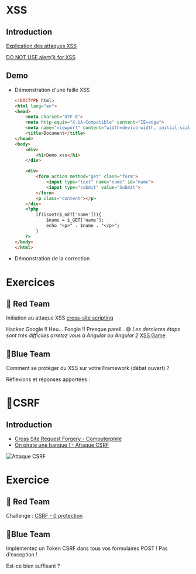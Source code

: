 # XSS 

## Introduction
[Explication des attaques XSS](https://www.youtube.com/watch?v=EoaDgUgS6QA)

[DO NOT USE alert(1) for XSS](https://www.youtube.com/watch?v=KHwVjzWei1c)


## Demo
- Démonstration d'une faille XSS
  ```html
  <!DOCTYPE html>
  <html lang="en">
  <head>
      <meta charset="UTF-8">
      <meta http-equiv="X-UA-Compatible" content="IE=edge">
      <meta name="viewport" content="width=device-width, initial-scale=1.0">
      <title>Document</title>
  </head>
  <body>
      <div>
          <h1>Demo xss</h1>
      </div>
  
      <div>
          <form action method="get" class="form">
              <input type="text" name="name" id="name">
              <input type="submit" value="Submit">
          </form>
          <p class="content"></p>
      </div>
      <?php 
          if(isset($_GET['name'])){
              $name = $_GET['name'];
              echo "<p>" . $name . "</p>";
          }
      ?>
  </body>
  </html>
  ```
- Démonstration de la correction 

# Exercices

## 🔴  Red Team


Initiation au attaque XSS [cross-site scripting](https://portswigger.net/web-security/cross-site-scripting)



Hackez Google !! Heu... Foogle !! Presque pareil.. :sweat_smile: *Les dernieres étape sont très difficiles arretez vous à Angular ou Angular 2*
[XSS Game](http://www.xssgame.com/)


## 🔵Blue Team

Comment se protéger du XSS sur votre Framework (débat ouvert) ? 

Réflexions et réponses apportées :




# 📧CSRF

## Introduction

- [Cross Site Request Forgery - Computerphile](https://www.youtube.com/watch?v=vRBihr41JTo)
- [On pirate une banque ! - Attaque CSRF](https://www.youtube.com/watch?v=pELVhNdWYS8)

![Attaque CSRF](https://github.com/user-attachments/assets/df4d7d63-c336-4997-b643-ed53968bb06a)


# Exercice

## 🔴 Red Team

Challenge : [CSRF - 0 protection](https://www.root-me.org/fr/Challenges/Web-Client/CSRF-0-protection)



## 🔵Blue Team

Implémentez un Token CSRF dans tous vos formulaires POST ! Pas d'exception !

Est-ce bien suffisant ? 


